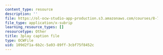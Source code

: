 ```yaml
---
content_type: resource
description: ''
file: https://ol-ocw-studio-app-production.s3.amazonaws.com/courses/8-701-introduction-to-nuclear-and-particle-physics-fall-2020/109d2f1a6b2c5a9389ff3cbf75f8452c_dTAIYaSBols.vtt
file_type: application/x-subrip
learning_resource_types: []
resourcetype: Other
title: 3play caption file
type: OCWFile
uid: 109d2f1a-6b2c-5a93-89ff-3cbf75f8452c
---
```

